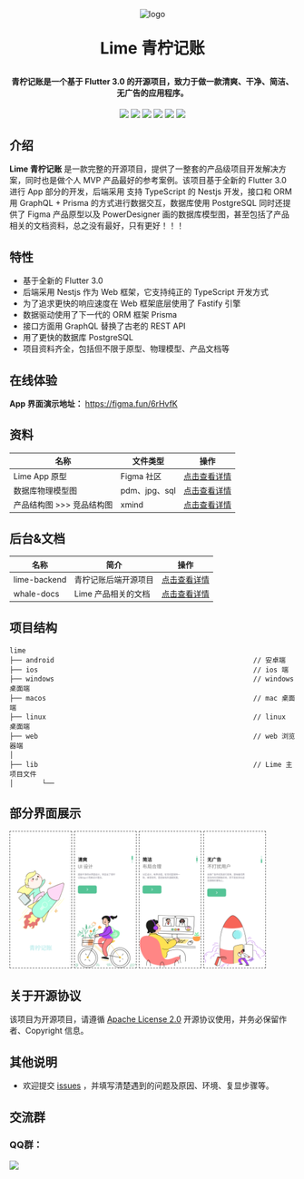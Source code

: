 <p align="center">
	<img alt="logo" height="100px" width="100px" src="https://raw.githubusercontent.com/feiyu-rs/whale-docs/main/lime/readme_imgs/lime_logo.png">
</p>
<h1 align="center" style="margin: 30px 0 30px; font-weight: bold;">Lime 青柠记账</h1>
<h4 align="center">青柠记账是一个基于 Flutter 3.0 的开源项目，致力于做一款清爽、干净、简洁、无广告的应用程序。</h4>
<p align="center">
	<a><img src="https://img.shields.io/github/stars/feiyu-rs/lime?style=social"></a>
    <a><img src="https://img.shields.io/github/forks/feiyu-rs/lime?style=social"></a>
	<a><img src="https://img.shields.io/github/issues/feiyu-rs/lime"></a>
	<a><img src="https://img.shields.io/github/repo-size/feiyu-rs/lime"></a>
	<a><img src="https://img.shields.io/badge/Lime-v1.0.0-brightgreen"></a>
	<a><img src="https://img.shields.io/github/license/feiyu-rs/lime"></a>
</p>

## 介绍

**Lime 青柠记账** 是一款完整的开源项目，提供了一整套的产品级项目开发解决方案，同时也是做个人 MVP 产品最好的参考案例。该项目基于全新的 Flutter 3.0 进行 App 部分的开发，后端采用 支持 TypeScript 的 Nestjs 开发，接口和 ORM 用 GraphQL + Prisma 的方式进行数据交互，数据库使用 PostgreSQL 同时还提供了 Figma 产品原型以及 PowerDesigner 画的数据库模型图，甚至包括了产品相关的文档资料，总之没有最好，只有更好！！！

## 特性

- 基于全新的 Flutter 3.0
- 后端采用 Nestjs 作为 Web 框架，它支持纯正的 TypeScript 开发方式
- 为了追求更快的响应速度在 Web 框架底层使用了 Fastify 引擎
- 数据驱动使用了下一代的 ORM 框架 Prisma
- 接口方面用 GraphQL 替换了古老的 REST API
- 用了更快的数据库 PostgreSQL
- 项目资料齐全，包括但不限于原型、物理模型、产品文档等

## 在线体验

**App 界面演示地址：** https://figma.fun/6rHvfK

## 资料

| 名称 | 文件类型 | 操作  |
| ---|------|-----|
| Lime App 原型|Figma 社区|[点击查看详情](https://www.figma.com/community/file/1122536773250851621)|
|数据库物理模型图|pdm、jpg、sql|[点击查看详情](https://github.com/feiyu-rs/whale-docs/tree/main/lime/%E6%95%B0%E6%8D%AE%E5%BA%93%E7%89%A9%E7%90%86%E6%A8%A1%E5%9E%8B%E5%9B%BE)|
| 产品结构图 >>> 竞品结构图 | xmind |[点击查看详情](https://github.com/feiyu-rs/whale-docs/tree/main/lime/%E4%BA%A7%E5%93%81%E7%BB%93%E6%9E%84%E5%9B%BE/%E7%AB%9E%E5%93%81%E7%BB%93%E6%9E%84%E5%9B%BE)|

## 后台&文档

| 名称 | 简介      | 操作  |
|------------|----------|-----|
| lime-backend | 青柠记账后端开源项目 |[点击查看详情](https://github.com/feiyu-rs/lime-backend)|
| whale-docs | Lime 产品相关的文档 |[点击查看详情](https://github.com/feiyu-rs/whale-docs)|


## 项目结构

~~~
lime
├── android                                                 // 安卓端
├── ios                                                     // ios 端
├── windows                                                 // windows 桌面端
├── macos                                                   // mac 桌面端
├── linux                                                   // linux 桌面端
├── web                                                     // web 浏览器端
│
├── lib                                                     // Lime 主项目文件
│       └── 
~~~

## 部分界面展示

<p>
    <img alt="splash_background" style="border:1px dashed #666" height="240px" width="108px" src="./assets/images/splash_background.png">
    <img alt="welcome_1" style="border:1px dashed #666" height="240px" width="108px" src="./public/welcome_1.jpg">
    <img alt="welcome_2" style="border:1px dashed #666" height="240px" width="108px" src="./public/welcome_2.jpg">
    <img alt="welcome_3" style="border:1px dashed #666; !important" height="240px" width="108px" src="./public/welcome_3.jpg">
</p>

## 关于开源协议

该项目为开源项目，请遵循 [Apache License 2.0](https://github.com/feiyu-rs/lime/blob/main/LICENSE) 开源协议使用，并务必保留作者、Copyright 信息。

## 其他说明

- 欢迎提交 [issues](https://github.com/feiyu-rs/lime/issues) ，并填写清楚遇到的问题及原因、环境、复显步骤等。

## 交流群

### QQ群：

<a href="https://qm.qq.com/cgi-bin/qm/qr?k=2Qcv_tL-4hJQJpy8y41cpkx5tM-ENWaO&jump_from=webapi"><img src="https://img.shields.io/badge/%E5%8F%AF%E5%8A%A0-742462745-brightgreen"></a>